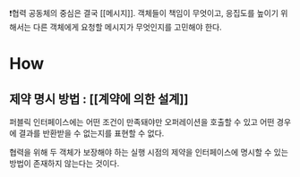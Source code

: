 ❗협력 공동체의 중심은 결국 [[메시지]].  객체들이 책임이 무엇이고, 응집도를 높이기 위해서는 다른 객체에게 요청할 메시지가 무엇인지를 고민해야 한다.

# How

## 제약 명시 방법 : [[계약에 의한 설계]]

퍼블릭 인터페이스에는 어떤 조건이 만족돼야만 오퍼레이션을 호출할 수 있고 어떤 경우에 결과를 반환받을 수 없는지를 표현할 수 없다.  

협력을 위해 두 객체가 보장해야 하는 실행 시점의 제약을 인터페이스에 명시할 수 있는 방법이 존재하지 않는다는 것이다.  


